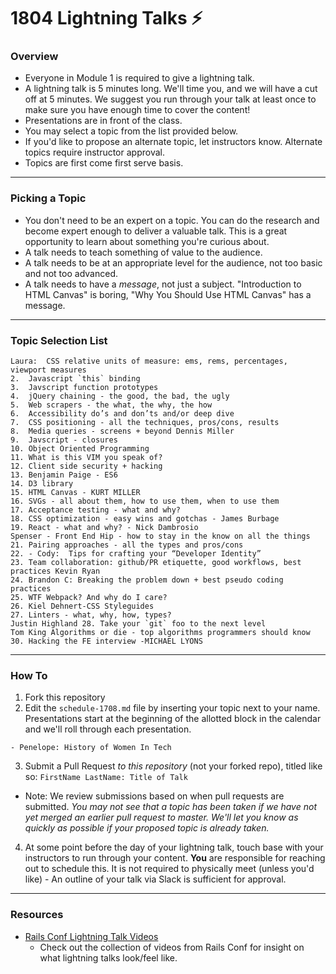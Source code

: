 # 1804 Lightning Talks :zap:

### Overview

* Everyone in Module 1 is required to give a lightning talk.
* A lightning talk is 5 minutes long. We'll time you, and we will have a cut off at 5 minutes. We suggest you run through your talk at least once to make sure you have enough time to cover the content!
* Presentations are in front of the class.
* You may select a topic from the list provided below. 
* If you'd like to propose an alternate topic, let instructors know. Alternate topics require instructor approval. 
* Topics are first come first serve basis.

---

### Picking a Topic

* You don't need to be an expert on a topic. You can do the research and become expert enough to deliver a valuable talk. This is a great opportunity to learn about something you're curious about.
* A talk needs to teach something of value to the audience.
* A talk needs to be at an appropriate level for the audience, not too basic and not too advanced.
* A talk needs to have a *message*, not just a subject. "Introduction to HTML Canvas" is boring, "Why You Should Use HTML Canvas" has a message.

---

### Topic Selection List

```
Laura:  CSS relative units of measure: ems, rems, percentages, viewport measures
2.  Javascript `this` binding
3.  Javscript function prototypes
4.  jQuery chaining - the good, the bad, the ugly
5.  Web scrapers - the what, the why, the how
6.  Accessibility do’s and don’ts and/or deep dive
7.  CSS positioning - all the techniques, pros/cons, results
8.  Media queries - screens + beyond Dennis Miller
9.  Javscript - closures
10. Object Oriented Programming
11. What is this VIM you speak of?
12. Client side security + hacking
13. Benjamin Paige - ES6
14. D3 library
15. HTML Canvas - KURT MILLER
16. SVGs - all about them, how to use them, when to use them
17. Acceptance testing - what and why?
18. CSS optimization - easy wins and gotchas - James Burbage
19. React - what and why? - Nick Dambrosio
Spenser - Front End Hip - how to stay in the know on all the things
21. Pairing approaches - all the types and pros/cons
22. - Cody:  Tips for crafting your “Developer Identity”
23. Team collaboration: github/PR etiquette, good workflows, best practices Kevin Ryan
24. Brandon C: Breaking the problem down + best pseudo coding practices
25. WTF Webpack? And why do I care?
26. Kiel Dehnert-CSS Styleguides
27. Linters - what, why, how, types?
Justin Highland 28. Take your `git` foo to the next level
Tom King Algorithms or die - top algorithms programmers should know
30. Hacking the FE interview -MICHAEL LYONS
```

---

### How To

1. Fork this repository 
2. Edit the `schedule-1708.md` file by inserting your topic next to your name. Presentations start at the beginning of the allotted block in the calendar and we'll roll through each presentation. 

  ```
  - Penelope: History of Women In Tech 
  ```

3. Submit a Pull Request *to this repository* (not your forked repo), titled like so: `FirstName LastName: Title of Talk`

  * Note: We review submissions based on when pull requests are submitted. *You may not see that a topic has been taken if we have not yet merged an earlier pull request to master. We'll let you know as quickly as possible if your proposed topic is already taken.*

4. At some point before the day of your lightning talk, touch base with your instructors to run through your content. **You** are responsible for reaching out to schedule this. It is not required to physically meet (unless you'd like) - An outline of your talk via Slack is sufficient for approval.
 
---- 

### Resources 
* [Rails Conf Lightning Talk Videos](https://www.youtube.com/watch?v=DHHHnPwSY5I)
  - Check out the collection of videos from Rails Conf for insight on what lightning talks look/feel like. 
